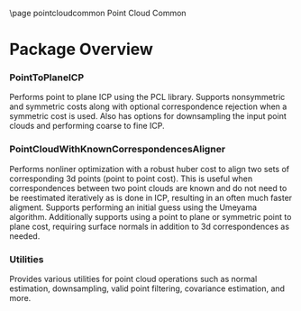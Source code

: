 \page pointcloudcommon Point Cloud Common

# Package Overview

### PointToPlaneICP 
Performs point to plane ICP using the PCL library.  Supports nonsymmetric and symmetric costs along with optional correspondence rejection when a symmetric cost is used.  Also has options for downsampling the input point clouds and performing coarse to fine ICP.

### PointCloudWithKnownCorrespondencesAligner 
Performs nonliner optimization with a robust huber cost to align two sets of corresponding 3d points (point to point cost).  This is useful when correspondences between two point clouds are known and do not need to be reestimated iteratively as is done in ICP, resulting in an often much faster aligment.  Supports performing an initial guess using the Umeyama algorithm.  Additionally supports using a point to plane or symmetric point to plane cost, requiring surface normals in addition to 3d correspondences as needed.

### Utilities 
Provides various utilities for point cloud operations such as normal estimation, downsampling, valid point filtering, covariance estimation, and more.
